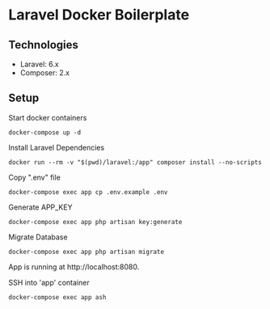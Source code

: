 # Laravel Docker Boilerplate

## Technologies

- Laravel: 6.x
- Composer: 2.x

## Setup

Start docker containers

`docker-compose up -d`

Install Laravel Dependencies

`docker run --rm -v "$(pwd)/laravel:/app" composer install --no-scripts`

Copy ".env" file

`docker-compose exec app cp .env.example .env`

Generate APP_KEY

`docker-compose exec app php artisan key:generate`

Migrate Database

`docker-compose exec app php artisan migrate`

App is running at http://localhost:8080.

SSH into 'app' container

`docker-compose exec app ash`
